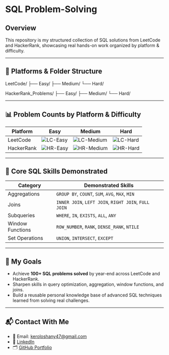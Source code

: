
# SQL Problem-Solving 

##  Overview
This repository is my structured collection of SQL solutions from LeetCode and HackerRank, showcasing real hands-on work organized by platform & difficulty.

---

## 📁 Platforms & Folder Structure

LeetCode/
├── Easy/
├── Medium/
└── Hard/

HackerRank_Problems/
├── Easy/
├── Medium/
└── Hard/

---

## 📊 Problem Counts by Platform & Difficulty

| Platform     | Easy                              | Medium                             | Hard                              |
|--------------|-----------------------------------|------------------------------------|-----------------------------------|
| LeetCode     | ![LC-Easy](https://img.shields.io/github/repo-file-count/keroloshany47/Solving-_SQL_Problems/LeetCode/Easy?extension=sql&style=flat-square) | ![LC-Medium](https://img.shields.io/github/repo-file-count/keroloshany47/Solving-_SQL_Problems/LeetCode/Medium?extension=sql&style=flat-square) | ![LC-Hard](https://img.shields.io/github/repo-file-count/keroloshany47/Solving-_SQL_Problems/LeetCode/Hard?extension=sql&style=flat-square) |
| HackerRank   | ![HR-Easy](https://img.shields.io/github/repo-file-count/keroloshany47/Solving-_SQL_Problems/HackerRank_Problems/Easy?extension=sql&style=flat-square) | ![HR-Medium](https://img.shields.io/github/repo-file-count/keroloshany47/Solving-_SQL_Problems/HackerRank_Problems/Medium?extension=sql&style=flat-square) | ![HR-Hard](https://img.shields.io/github/repo-file-count/keroloshany47/Solving-_SQL_Problems/HackerRank_Problems/Hard?extension=sql&style=flat-square) |

---

## 🧰 Core SQL Skills Demonstrated

| Category           | Demonstrated Skills                                       |
|--------------------|-----------------------------------------------------------|
| Aggregations       | `GROUP BY`, `COUNT`, `SUM`, `AVG`, `MAX`, `MIN`           |
| Joins              | `INNER JOIN`, `LEFT JOIN`, `RIGHT JOIN`, `FULL JOIN`      |
| Subqueries         | `WHERE`, `IN`, `EXISTS`, `ALL`, `ANY`                     |
| Window Functions   | `ROW_NUMBER`, `RANK`, `DENSE_RANK`, `NTILE`               |
| Set Operations     | `UNION`, `INTERSECT`, `EXCEPT`                            |

---

## 🎯 My Goals
- Achieve **100+ SQL problems solved** by year-end across LeetCode and HackerRank.
- Sharpen skills in query optimization, aggregation, window functions, and joins.
- Build a reusable personal knowledge base of advanced SQL techniques learned from solving real challenges.

 ---
  
## 📬 Contact With Me
- 📧 Email: keroloshany47@gmail.com
- 💼 [LinkedIn](https://www.linkedin.com/in/kerolos-hani-2519441b6/)
- 🗂 [GitHub Portfolio](https://github.com/keroloshany47)

